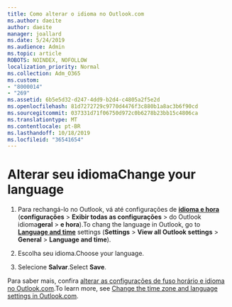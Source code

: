 ```yaml
---
title: Como alterar o idioma no Outlook.com
ms.author: daeite
author: daeite
manager: joallard
ms.date: 5/24/2019
ms.audience: Admin
ms.topic: article
ROBOTS: NOINDEX, NOFOLLOW
localization_priority: Normal
ms.collection: Adm_O365
ms.custom:
- "8000014"
- "269"
ms.assetid: 6b5e5d32-d247-4dd9-b2d4-c4805a2f5e2d
ms.openlocfilehash: 81d7272729c9770d4476f3c880b1a8ac3b6f90cd
ms.sourcegitcommit: 037331d71f06750d972c0b6278b23bb15c4806ca
ms.translationtype: MT
ms.contentlocale: pt-BR
ms.lasthandoff: 10/18/2019
ms.locfileid: "36541654"
---
```

# <a name="change-your-language"></a><span data-ttu-id="a43b6-102">Alterar seu idioma</span><span class="sxs-lookup"><span data-stu-id="a43b6-102">Change your language</span></span>

1. <span data-ttu-id="a43b6-103">Para rechangá-lo no Outlook, vá até configurações de [**idioma e hora**](https://outlook.live.com/mail/options/general/timeAndLanguage/regional) (**configurações** \> **Exibir todas as configurações** > do Outlook idioma**geral** > **e hora**).</span><span class="sxs-lookup"><span data-stu-id="a43b6-103">To chang the language in Outlook, go to [**Language and time**](https://outlook.live.com/mail/options/general/timeAndLanguage/regional) settings (**Settings** \> **View all Outlook settings** > **General** > **Language and time**).</span></span>

2. <span data-ttu-id="a43b6-104">Escolha seu idioma.</span><span class="sxs-lookup"><span data-stu-id="a43b6-104">Choose your language.</span></span>

3. <span data-ttu-id="a43b6-105">Selecione **Salvar**.</span><span class="sxs-lookup"><span data-stu-id="a43b6-105">Select **Save**.</span></span>

<span data-ttu-id="a43b6-106">Para saber mais, confira [alterar as configurações de fuso horário e idioma no Outlook.com](https://go.microsoft.com/fwlink/p/?linkid=873132).</span><span class="sxs-lookup"><span data-stu-id="a43b6-106">To learn more, see [Change the time zone and language settings in Outlook.com](https://go.microsoft.com/fwlink/p/?linkid=873132).</span></span>